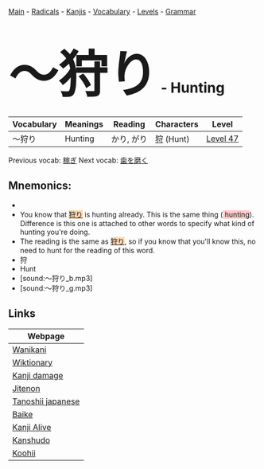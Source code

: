 <style> bigfont {font-size: 100px}</style>
[Main](../README.md) -
[Radicals](../radicals.md) -
[Kanjis](../kanjis.md) -
[Vocabulary](../vocabulary.md) -
[Levels](../levels.md) -
[Grammar](../grammar.md)
# <bigfont> 〜狩り</bigfont> - Hunting 

| Vocabulary | Meanings | Reading | Characters | Level |
| --- | --- | --- | --- | --- |
| 〜狩り | Hunting | かり, がり |  [狩](../kanjis/狩.md) (Hunt) | [Level 47](../levels/wk_level47.md) |

Previous vocab: [稼ぎ](稼ぎ.md) Next vocab: [歯を磨く](歯を磨く.md) 

## Mnemonics:

* 
* You know that <span style="background-color:#fed8b1"> [狩り](https://jisho.org/search/狩り)</span> is hunting already. This is the same thing (<span style="background-color:#ffcccb"> hunting</span>). Difference is this one is attached to other words to specify what kind of hunting you're doing.
* The reading is the same as <span style="background-color:#fed8b1"> [狩り](https://jisho.org/search/狩り)</span>, so if you know that you'll know this, no need to hunt for the reading of this word.
* 狩
* Hunt
* [sound:〜狩り_b.mp3]
* [sound:〜狩り_g.mp3]


## Links 

| Webpage |
| --- |
| [Wanikani          ](https://www.wanikani.com/kanji/〜狩り) |
| [Wiktionary        ](https://en.wiktionary.org/wiki/〜狩り) |
| [Kanji damage      ](http://www.kanjidamage.com/kanji/search?utf8=✓&q=〜狩り) |
| [Jitenon           ](https://jitenon.com/kanji/〜狩り) |
| [Tanoshii japanese ](https://www.tanoshiijapanese.com/dictionary/kanji.cfm?k=〜狩り) |
| [Baike             ](https://baike.baidu.com/item/〜狩り) |
| [Kanji Alive       ](https://app.kanjialive.com/〜狩り) |
| [Kanshudo          ](https://www.kanshudo.com/searchmn?q=〜狩り) |
| [Koohii            ](https://kanji.koohii.com/study/kanji/〜狩り) |

